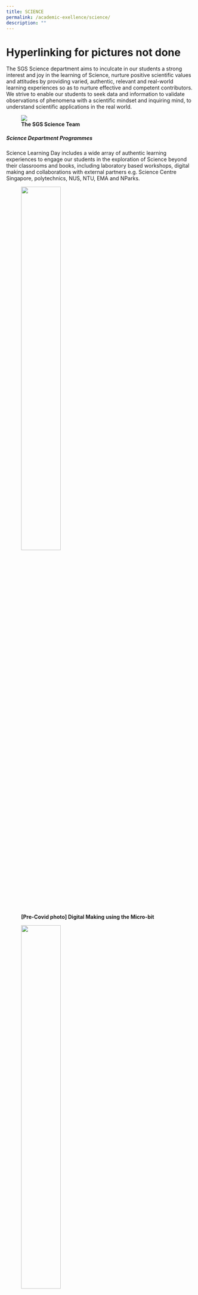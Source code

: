 ```yaml
---
title: SCIENCE
permalink: /academic-exellence/science/
description: ""
---
```

# Hyperlinking for pictures not done

The SGS Science department aims to inculcate in our students a strong interest and joy in the learning of Science, nurture positive scientific values and attitudes by providing varied, authentic, relevant and real-world learning experiences so as to nurture effective and competent contributors. We strive to enable our students to seek data and information to validate observations of phenomena with a scientific mindset and inquiring mind, to understand scientific applications in the real world.

<figure>
<img src="/images/Slide1-1-768x432.jpg">
<figcaption> <strong> The SGS Science Team</strong> </figcaption>
</figure>

##### **Science Department Programmes**

Science Learning Day includes a wide array of authentic learning experiences to engage our students in the exploration of Science beyond their classrooms and books, including laboratory based workshops, digital making and collaborations with external partners e.g. Science Centre Singapore, polytechnics, NUS, NTU, EMA and NParks.

<figure>
	<a href="/images/Slide4-1-250x250.jpg" target = "_blank"> <img src="/images/Slide4-1-250x250.jpg" 
     style="width:50%"></a>
<figcaption> 
	<strong> [Pre-Covid photo] Digital Making using the Micro-bit</strong> 
	</figcaption>
</figure>

<figure>
	<a href="/images/Slide2-1-250x250.jpg" target = "_blank"> <img src="/images/Slide2-1-250x250.jpg" 
     style="width:50%"></a>
<figcaption> 
	<strong> [Pre-Covid photo] Students learning how to make ice-cream in a bag using Science concepts</strong> 
	</figcaption>
</figure>

<figure>
	<a href="/images/Slide3-1-250x250.jpg" target = "_blank"> <img src="/images/Slide3-1-250x250.jpg" 
     style="width:50%"></a>
<figcaption> 
	<strong> [Pre-Covid photo] Learning Journey to National University of Singapore</strong> 
	</figcaption>
</figure>

<p style="text-align: justify;"> The Hydroponics Research Programme focuses on connecting students’ knowledge learnt in school to solve real-world issues such as food security problems through Science, Technology, Engineering and Math (STEM). It also aims to develop learning dispositions such as resilience and adaptability when conducting their research. </p>

<figure>
	<a href="/images/Slide5-1-250x250.jpg" target = "_blank"> <img src="/images/Slide5-1-250x250.jpg" 
     style="width:50%"></a>
<figcaption> 
	<strong> Students transplanting seedlings into the Hydroponics bed </strong> 
	</figcaption>
</figure>

<figure>
	<a href="/images/Slide6-1-250x250.jpg" target = "_blank"> <img src="/images/Slide6-1-250x250.jpg" 
     style="width:50%"></a>
<figcaption> 
	<strong> [Pre-Covid photo] Research in action: a student setting up a different coloured lighting system for plant growth</strong> 
	</figcaption>
</figure>


<p style="text-align: justify;"> The Hydroponics Multi-Disciplinary Enrichment Programme aims to nurture scientific literacy, creativity in our students through an integrative approach, with an emphasis to nurture eco-stewardship in our students so as to promote awareness of urban farming and sustainable living. </p>

<figure>
	<a href="/images/Slide8-250x250.jpg" target = "_blank"> <img src="/images/Slide8-250x250.jpg" 
     style="width:50%"></a>
<figcaption> 
	<strong>[Pre-Covid photo] Harvesting & packing of Hydroponics crops for donation to encourage urban farming and sustainable living in our community</strong> 
	</figcaption>
</figure>

<figure>
	<a href="/images/Slide7-2-250x250.jpg" target = "_blank"> <img src="/images/Slide7-2-250x250.jpg" 
     style="width:50%"></a>
<figcaption> 
	<strong> After weeks of tending and caring for the Hydroponics crops, a student’s patience is paid off with a bag of spinach, after a therapeutic and satisfying harvesting experience at the Hydroponics greenhouse.</strong> 
	</figcaption>
</figure>

<figure>
	<a href="/images/Slide9-250x250.jpg" target = "_blank"> <img src="/images/Slide9-250x250.jpg" 
     style="width:50%"></a>
<figcaption> 
	<strong> [Pre-Covid photo] Benefitting the community through donation of Hydroponics crops to the Singapore Cheshire Home</strong> 
	</figcaption>
</figure>


<p style="text-align: justify;"> As part of the Hydroponics Enrichment Programme, the Science department collaborated with the school’s CCE ambassadors in our Be-. Up- project. The project involved the growing of sweet Thai basil plants in our Hydroponics greenhouse, with the aim of promoting awareness of urban farming and sustainable living. The Teachers’ Day cards, personalized bookmark/ nametag, and cards designed with the laminated basil leaves aim to celebrate all SGS staff who dedicatedly brave the rain or shine each day to shelter and nurture the seeds of the future. “The flowers that bloom tomorrow are the seeds that we plant today.” </p>

<figure>
	<a href="/images/Slide10-250x250.jpg" target = "_blank"> <img src="/images/Slide10-250x250.jpg" 
     style="width:50%"></a>
<figcaption> 
	<strong> Students processing harvested basil leaves for Teachers’ Day gifts to staff</strong> 
	</figcaption>
</figure>

<figure>
	<a href="/images/Slide12-250x250.jpg" target = "_blank"> <img src="/images/Slide12-250x250.jpg" 
     style="width:50%"></a>
<figcaption> 
	<strong> Work in progress: students almost done with their appreciation cards for staff</strong> 
	</figcaption>
</figure>

<figure>
	<a href="/images/Slide11-250x250.jpg" target = "_blank"> <img src="/images/Slide11-250x250.jpg" 
     style="width:50%"></a>
<figcaption> 
	<strong> Meticulous and careful pasting of leaves onto bookmarks for staff</strong> 
	</figcaption>
</figure>

<p style="text-align: justify;"> The Young Explorers’ Experiment Toolkit (YEET) project was designed to encourage self-directed learning in students, sparking curiosity and imbue the joy of learning in Science through simple DIY experiments at home, and virtual explorations/tours beyond the classroom and laboratory lessons. Leveraging on the students’ PLDs, Google Classroom was used for its implementation and administration. For instance, e-booklets were used instead of the printed physical copies of the programme booklets, thus reinforcing the school’s green initiatives and efforts to reduce its carbon footprint. </p>

<a href="/images/Slide13.jpg" target = "_blank"> <img src="/images/Slide13.jpg" 
     style="width:100%"></a>

<a href="/images/Slide14.jpg" target = "_blank"> <img src="/images/Slide14.jpg" 
     style="width:100%"></a>
		 
<p style="text-align: justify;"> Advanced Elective Modules (AEMs), a collaboration with the polytechnics provides students with opportunities to make sense of, and apply knowledge to authentic, relevant learning contexts and to help them discover their strengths and interests. Participation in AEMs also serve to strengthen the students’ portfolios through enhanced learning experiences. </p>

<figure>
	<a href="/images/Slide15-250x250.jpg" target = "_blank"> <img src="/images/Slide15-250x250.jpg" 
     style="width:50%"></a>
<figcaption> 
	<strong> Aerospace Fundamentals in Flight Simulation at Singapore Polytechnic</strong> 
	</figcaption>
</figure>

<figure>
	<a href="/images/Slide11-250x250.jpg" target = "_blank"> <img src="/images/Slide11-250x250.jpg" 
     style="width:50%"></a>
<figcaption> 
	<strong> Meticulous and careful pasting of leaves onto bookmarks for staff</strong> 
	</figcaption>
</figure>

<figure>
	<a href="/images/Slide11-250x250.jpg" target = "_blank"> <img src="/images/Slide11-250x250.jpg" 
     style="width:50%"></a>
<figcaption> 
	<strong> Meticulous and careful pasting of leaves onto bookmarks for staff</strong> 
	</figcaption>
</figure>

<figure>
	<a href="/images/Slide11-250x250.jpg" target = "_blank"> <img src="/images/Slide11-250x250.jpg" 
     style="width:50%"></a>
<figcaption> 
	<strong> Meticulous and careful pasting of leaves onto bookmarks for staff</strong> 
	</figcaption>
</figure>



<figure>
<img src="/images/Slide16-250x250.jpg"	style="width:50%">
<figcaption> <strong>Discovering Stem Cell & Gene Therapy at Singapore Polytechnic</strong> </figcaption>
</figure>

<figure>
<img src="/images/Slide17-250x250.jpg"	style="width:50%">
<figcaption> <strong>Student participants at Singapore Polytechnic</strong> </figcaption>
</figure>

<figure>
<img src="/images/Slide18-250x250.jpg"	style="width:50%">
<figcaption> <strong>Student participants at Temasek Polytechnic</strong> </figcaption>
</figure>

<p style="text-align: justify;"> To increase our students’ exposure to learning opportunities beyond the school, the department provides opportunities for students to participate in external competitions. An example is the annual GMAC Challenge organized by the Genetic Modification Advisory Committee. Participants are tasked to create an infographic poster based on various GM themes with the aim of promoting active learning and stimulating students’ interest in Science-based GM-related topics. </p>

<figure>
<img src="/images/Slide19.jpg">
<figcaption> <strong>Samples of students’ infographics posters from the GMAC Challenge</strong> </figcaption>
</figure>

<figure>
<img src="/images/Slide20.jpg">
<figcaption> <strong>[Pre-Covid photo] Nanyang Polytechnic Science & Technology Challenge</strong> </figcaption>
</figure>

<figure>
<img src="/images/Slide21-768x432.jpg">
<figcaption> <strong>[Pre-Covid photo] Ngee Ann Polytechnic Powering Lives Challenge</strong> </figcaption>
</figure>